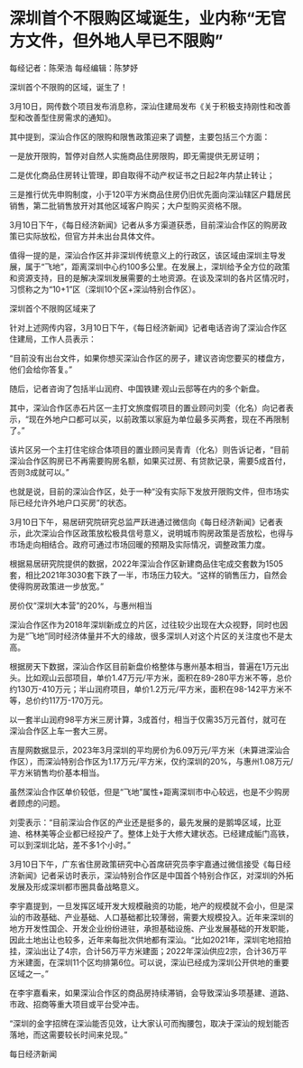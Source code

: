 # 深圳首个不限购区域诞生，业内称“无官方文件，但外地人早已不限购”

每经记者：陈荣浩 每经编辑：陈梦妤

深圳首个不限购的区域，诞生了！

3月10日，网传数个项目发布消息称，深汕住建局发布《关于积极支持刚性和改善型和改善型住房需求的通知》。

其中提到，深汕合作区的限购和限售政策迎来了调整，主要包括三个方面：

一是放开限购，暂停对自然人实施商品住房限购，即无需提供无房证明；

二是优化商品住房转让管理，即自取得不动产权证书之日起2年内禁止转让；

三是推行优先申购制度，小于120平方米商品住房仍旧优先面向深汕辖区户籍居民销售，第二批销售放开对其他区域客户购买；大户型购买资格不限。

3月10日下午，《每日经济新闻》记者从多方渠道获悉，目前深汕合作区的购房政策已实际放松，但官方并未出台具体文件。

值得一提的是，深汕合作区并非深圳传统意义上的行政区，该区域由深圳主导发展，属于“飞地”，距离深圳中心约100多公里。在发展上，深圳给予全方位的政策和资源支持，目的是解决深圳发展需要的土地资源。在谈及深圳的各片区情况时，习惯称之为“10+1”区（深圳10个区+深汕特别合作区）。

深圳首个不限购区域来了

针对上述网传内容，3月10日下午，《每日经济新闻》记者电话咨询了深汕合作区住建局，工作人员表示：

“目前没有出台文件，如果你想买深汕合作区的房子，建议咨询您要买的楼盘方，他们会给你答复。”

随后，记者咨询了包括半山润府、中国铁建·观山云邸等在内的多个新盘。

其中，深汕合作区赤石片区一主打文旅度假项目的置业顾问刘雯（化名）向记者表示，“现在外地户口都可以买，以前政策以家庭为单位最多买两套，现在不再限制了。”

该片区另一个主打住宅综合体项目的置业顾问吴青青（化名）则告诉记者，“目前深汕合作区购房已不再需要购房名额，如果买过房、有贷款记录，需要5成首付，否则3成就可以。”

也就是说，目前的深汕合作区，处于一种“没有实际下发放开限购文件，但市场实际已经允许外地户口买房”的状态。

3月10日下午，易居研究院研究总监严跃进通过微信向《每日经济新闻》记者表示，此次深汕合作区政策放松极具信号意义，说明城市购房政策是否放松，也得与市场走向相结合。政府可通过市场回暖的预期及实际情况，调整政策力度。

根据易居研究院提供的数据，2022年深汕合作区新建商品住宅成交套数为1505套，相比2021年3030套下跌了一半，市场压力较大。“这样的销售压力，自然会使得购房政策进一步放宽。”

房价仅“深圳大本营”的20%，与惠州相当

深汕合作区作为2018年深圳新成立的片区，过往较少出现在大众视野，同时也因为是“飞地”同时经济体量并不大的缘故，很多深圳人对这个片区的关注度也不是太高。

根据房天下数据，深汕合作区目前新盘价格整体与惠州基本相当，普遍在1万元出头。比如观山云邸项目，单价1.47万元/平方米，面积在89-280平方米不等，总价约130万-410万元；半山润府项目，单价1.2万元/平方米，面积在98-142平方米不等，总价约117万-170万元。

以一套半山润府98平方米三房计算，3成首付，相当于仅需35万元首付，就可在深汕合作区上车一套大三房。

吉屋网数据显示，2023年3月深圳的平均房价为6.09万元/平方米（未算进深汕合作区），而深汕特别合作区为1.17万元/平方米，仅约深圳的20%，与惠州1.08万元/平方米销售均价基本相当。

虽然深汕合作区单价较低，但是“飞地”属性+距离深圳市中心较远，也是不少购房者顾虑的问题。

刘雯表示：“目前深汕合作区的产业还是挺多的，最先发展的是鹅埠区域，比亚迪、格林美等企业都已经投产了。整体上处于大修大建状态。已经建成鲘门高铁，可以到深圳北站，差不多1个小时。”

3月10日下午，广东省住房政策研究中心首席研究员李宇嘉通过微信接受《每日经济新闻》记者采访时表示，深汕特别合作区是中国首个特别合作区，对深圳的外拓发展及形成深圳都市圈具备战略意义。

李宇嘉提到，一旦发挥区域开发大规模融资的功能，地产的规模就不会小，但是深汕的市政基础、产业基础、人口基础都比较薄弱，需要大规模投入。近年来深圳的地方开发性国企、开发企业纷纷进驻，承担基础设施、产业发展基础的开发职能，因此土地出让也较多，近年来每批次供地都有深汕。“比如2021年，深圳宅地招拍挂，深汕出让了4宗，合计56万平方米建面；2022年深汕供应2宗，合计36万平方米建面，在深圳11个区均排第6位。可以说，深汕已经成为深圳公开供地的重要区域之一。”

在李宇嘉看来，如果深汕合作区的商品房持续滞销，会导致深汕多项基建、道路、市政、招商等重大项目或平台受冲击。

“深圳的金字招牌在深汕能否见效，让大家认可而掏腰包，取决于深汕的规划能否落地，而这需要较长时间来兑现。”

每日经济新闻

